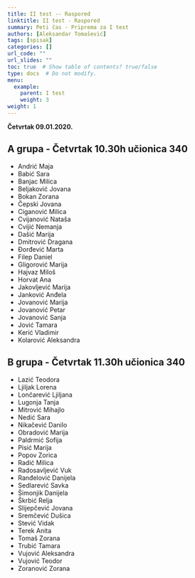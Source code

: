 ```yaml
---
title: II test -- Raspored
linktitle: II test - Raspored
summary: Peti čas - Priprema za I test
authors: [Aleksandar Tomašević]
tags: [spisak]
categories: []
url_code: ""
url_slides: ""
toc: true  # Show table of contents? true/false
type: docs  # Do not modify.
menu:
  example:
    parent: I test
    weight: 3
weight: 1
---
```


**Četvrtak 09.01.2020.**

## A grupa - Četvrtak 10.30h učionica 340

- Andrić Maja
- Babić Sara
- Banjac Milica
- Beljaković Jovana
- Bokan Zorana
- Čepski Jovana
- Ciganović Milica
- Cvijanović Nataša
- Cvijić Nemanja
- Dašić Marija
- Dmitrović Dragana
- Đorđević Marta
- Filep Daniel
- Gligorović Marija
- Hajvaz Miloš
- Horvat Ana
- Jakovljević Marija
- Janković Anđela
- Jovanović Marija
- Jovanović Petar
- Jovanović Sanja
- Jović Tamara
- Kerić Vladimir
- Kolarović Aleksandra

## B grupa - Četvrtak 11.30h učionica 340

- Lazić Teodora
- Ljiljak Lorena
- Lončarević Ljiljana
- Lugonja Tanja
- Mitrović Mihajlo
- Nedić Sara
- Nikačević Danilo
- Obradović Marija
- Paldrmić Sofija
- Pisić Marija
- Popov Zorica
- Radić Milica
- Radosavljević Vuk
- Ranđelović Danijela
- Sedlarević Savka
- Šimonjik Danijela
- Škrbić Relja
- Slijepčević Jovana
- Sremčević Dušica
- Stević Vidak
- Terek Anita
- Tomaš Zorana
- Trubić Tamara
- Vujović Aleksandra
- Vujović Teodor
- Zoranović Zorana





